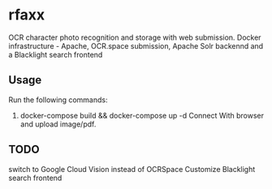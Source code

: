 # rfaxx
OCR character photo recognition and storage with web submission. Docker infrastructure - Apache, OCR.space submission, Apache Solr backennd and a Blacklight search frontend
## Usage
Run the following commands: 
1. docker-compose  build && docker-compose up -d
Connect With browser and upload image/pdf.

## TODO
switch to Google Cloud Vision instead of OCRSpace
Customize Blacklight search frontend
